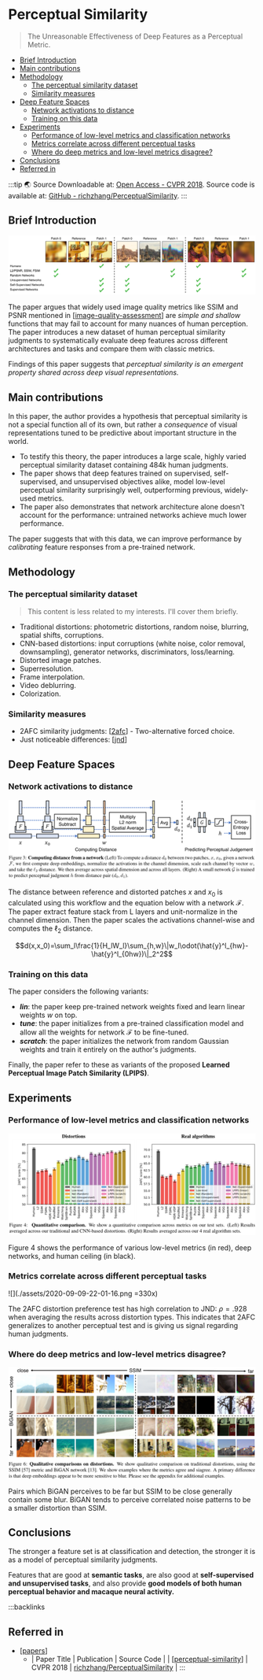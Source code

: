 # Perceptual Similarity

> The Unreasonable Effectiveness of Deep Features as a Perceptual Metric.

- [Brief Introduction](#brief-introduction)
- [Main contributions](#main-contributions)
- [Methodology](#methodology)
  - [The perceptual similarity dataset](#the-perceptual-similarity-dataset)
  - [Similarity measures](#similarity-measures)
- [Deep Feature Spaces](#deep-feature-spaces)
  - [Network activations to distance](#network-activations-to-distance)
  - [Training on this data](#training-on-this-data)
- [Experiments](#experiments)
  - [Performance of low-level metrics and classification networks](#performance-of-low-level-metrics-and-classification-networks)
  - [Metrics correlate across different perceptual tasks](#metrics-correlate-across-different-perceptual-tasks)
  - [Where do deep metrics and low-level metrics disagree?](#where-do-deep-metrics-and-low-level-metrics-disagree)
- [Conclusions](#conclusions)
- [Referred in](#referred-in)

:::tip 🌏 Source
Downloadable at: [Open Access - CVPR 2018](https://openaccess.thecvf.com/content_cvpr_2018/papers/Zhang_The_Unreasonable_Effectiveness_CVPR_2018_paper.pdf). Source code is available at: [GitHub - richzhang/PerceptualSimilarity](https://github.com/richzhang/PerceptualSimilarity).
:::

## Brief Introduction

![](./assets/2020-09-08-21-27-34.png)

The paper argues that widely used image quality metrics like SSIM and PSNR mentioned in [[image-quality-assessment]] are _simple and shallow_ functions that may fail to account for many nuances of human perception. The paper introduces a new dataset of human perceptual similarity judgments to systematically evaluate deep features across different architectures and tasks and compare them with classic metrics.

Findings of this paper suggests that _perceptual similarity is an emergent property shared across deep visual representations._

## Main contributions

In this paper, the author provides a hypothesis that perceptual similarity is not a special function all of its own, but rather a _consequence_ of visual representations tuned to be predictive about important structure in the world.

- To testify this theory, the paper introduces a large scale, highly varied perceptual similarity dataset containing 484k human judgments.
- The paper shows that deep features trained on supervised, self-supervised, and unsupervised objectives alike, model low-level perceptual similarity surprisingly well, outperforming previous, widely-used metrics.
- The paper also demonstrates that network architecture alone doesn't account for the performance: untrained networks achieve much lower performance.

The paper suggests that with this data, we can improve performance by _calibrating_ feature responses from a pre-trained network.

## Methodology

### The perceptual similarity dataset

> This content is less related to my interests. I'll cover them briefly.

- Traditional distortions: photometric distortions, random noise, blurring, spatial shifts, corruptions.
- CNN-based distortions: input corruptions (white noise, color removal, downsampling), generator networks, discriminators, loss/learning.
- Distorted image patches.
- Superresolution.
- Frame interpolation.
- Video deblurring.
- Colorization.

### Similarity measures

- 2AFC similarity judgments: [[2afc]] - Two-alternative forced choice.
- Just noticeable differences: [[jnd]]

## Deep Feature Spaces

### Network activations to distance

![](./assets/2020-09-09-21-39-24.png)

The distance between reference and distorted patches $x$ and $x_0$ is calculated using this workflow and the equation below with a network $\mathcal{F}$. The paper extract feature stack from L layers and unit-normalize in the channel dimension. Then the paper scales the activations channel-wise and computes the $\ell_2$ distance.

$$d(x,x_0)=\sum_l\frac{1}{H_lW_l}\sum_{h,w}\|w_l\odot(\hat{y}^l_{hw}-\hat{y}^l_{0hw})\|_2^2$$

### Training on this data

The paper considers the following variants:

- **_lin_**: the paper keep pre-trained network weights fixed and learn linear weights $w$ on top.
- **_tune_**: the paper initializes from a pre-trained classification model and allow all the weights for network $\mathcal{F}$ to be fine-tuned.
- **_scratch_**: the paper initializes the network from random Gaussian weights and train it entirely on the author's judgments.

Finally, the paper refer to these as variants of the proposed **Learned Perceptual Image Patch Similarity (LPIPS)**.

## Experiments

### Performance of low-level metrics and classification networks

![](./assets/2020-09-09-21-56-29.png)

Figure 4 shows the performance of various low-level metrics (in red), deep networks, and human ceiling (in black).

### Metrics correlate across different perceptual tasks

![](./assets/2020-09-09-22-01-16.png =330x)

The 2AFC distortion preference test has high correlation to JND: $\rho = .928$ when averaging the results across distortion types. This indicates that 2AFC generalizes to another perceptual test and is giving us signal regarding human judgments.

### Where do deep metrics and low-level metrics disagree?

![](./assets/2020-09-09-21-59-04.png)

Pairs which BiGAN perceives to be far but SSIM to be close generally contain some blur. BiGAN tends to perceive correlated noise patterns to be a smaller distortion than SSIM.

## Conclusions

The stronger a feature set is at classification and detection, the stronger it is as a model of perceptual similarity judgments.

Features that are good at **semantic tasks**, are also good at **self-supervised and unsupervised tasks**, and also provide **good models of both human perceptual behavior and macaque neural activity.**

:::backlinks
## Referred in
* [[papers]]
	* | Paper Title               | Publication | Source Code                                                                         |
| [[perceptual-similarity]] | CVPR 2018   | [richzhang/PerceptualSimilarity](https://github.com/richzhang/PerceptualSimilarity) |
:::

[//begin]: # 'Autogenerated link references for markdown compatibility'
[image-quality-assessment]: image-quality-assessment.md 'Image Quality Assessment'
[2afc]: 2afc.md 'Two-alternative forced choice'
[jnd]: jnd.md 'Just-noticeable difference'
[papers]: papers.md 'Papers'
[perceptual-similarity]: perceptual-similarity.md 'Perceptual Similarity'
[//end]: # 'Autogenerated link references'
